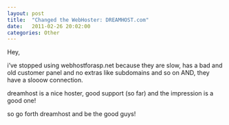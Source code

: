 ```yaml
---
layout: post
title:  "Changed the WebHoster: DREAMHOST.com"
date:   2011-02-26 20:02:00
categories: Other
---
```


Hey,

i’ve stopped using webhostforasp.net because they are slow, has a bad and old customer panel and no extras like subdomains and so on AND, they have a slooow connection.

dreamhost is a nice hoster, good support (so far) and the impression is a good one!

so go forth dreamhost and be the good guys!